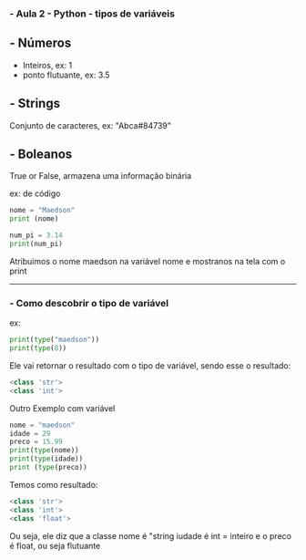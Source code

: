 ### - Aula 2 - Python - tipos de variáveis

## - Números
- Inteiros, ex: 1
- ponto flutuante, ex: 3.5

## - Strings

Conjunto de caracteres, ex: "Abca#84739"

## - Boleanos

True or False, armazena uma informação binária

ex: de código
```py
nome = "Maedson"
print (nome)

num_pi = 3.14
print(num_pi)
```
Atribuimos  o nome maedson na variável nome e mostranos na tela com o print

---
### - Como descobrir o tipo de variável

ex:
```py
print(type("maedson"))
print(type(8))

```
Ele vai retornar o resultado com o tipo de variável, sendo esse o resultado:
```py
<class 'str'>
<class 'int'>
```
Outro Exemplo com variável
```py
nome = "maedson"
idade = 29
preco = 15.99
print(type(nome))
print(type(idade))
print (type(preco))
```
Temos como resultado:
```py
<class 'str'>
<class 'int'>
<class 'float'>
```
Ou seja, ele diz que a classe nome é "string
iudade é int = inteiro
e o preco é float, ou seja flutuante
```py

```
```py

```

```py

```

```py

```
```py

```

```py

```

```py

```
```py

```

```py

```

```py

```
```py

```

```py

```

```py

```
```py

```

```py

```

```py

```
```py

```

```py

```

```py

```
```py

```

```py

```

```py

```
```py

```

```py

```

```py

```
```py

```

```py

```

```py

```
```py

```

```py

```

```py

```
```py

```

```py

```

```py

```
```py

```

```py

```

```py

```
```py

```

```py

```

```py

```
```py

```

```py

```

```py

```
```py

```

```py

```

```py

```
```py

```

```py

```

```py

```
```py

```

```py

```

```py

```
```py

```

```py

```

```py

```
```py

```

```py

```

```py

```
```py

```

```py

```

```py

```
```py

```

```py

```

```py

```
```py

```

```py

```

```py

```
```py

```

```py

```

```py

```
```py

```

```py

```

```py

```
```py

```

```py

```

```py

```
```py

```

```py

```

```py

```
```py

```

```py

```

```py

```
```py

```

```py

```

```py

```
```py

```

```py

```

```py

```
```py

```

```py

```

```py

```
```py

```

```py

```

```py

```
```py

```

```py

```

```py

```
```py

```

```py

```

```py

```
```py

```

```py

```

```py

```
```py

```

```py

```

```py

```
```py

```

```py

```

```py

```
```py

```

```py

```

```py

```
```py

```

```py

```

```py

```
```py

```

```py

```

```py

```
```py

```

```py

```

```py

```
```py

```

```py

```

```py

```
```py

```

```py

```

```py

```
```py

```

```py

```

```py

```
```py

```

```py

```

```py

```
```py

```

```py

```

```py

```
```py

```

```py

```

```py

```
```py

```

```py

```

```py

```
```py

```

```py

```

```py

```
```py

```

```py

```

```py

```
```py

```

```py

```

```py

```
```py

```

```py

```

```py

```
```py

```

```py

```

```py

```
```py

```

```py

```

```py

```
```py

```

```py

```

```py

```
```py

```

```py

```

```py

```
```py

```

```py

```

```py

```
```py

```

```py

```

```py

```
```py

```

```py

```

```py

```
```py

```

```py

```

```py

```
```py

```

```py

```

```py

```
```py

```

```py

```

```py

```
```py

```

```py

```

```py

```
```py

```

```py

```

```py

```
```py

```

```py

```

```py

```
```py

```

```py

```

```py

```
```py

```

```py

```

```py

```
```py

```

```py

```

```py

```
```py

```

```py

```

```py

```
```py

```

```py

```

```py

```
```py

```

```py

```

```py

```
```py

```

```py

```

```py

```
```py

```

```py

```

```py

```
```py

```

```py

```

```py

```
```py

```

```py

```

```py

```
```py

```

```py

```

```py

```
```py

```

```py

```

```py

```
```py

```

```py

```

```py

```
```py

```

```py

```

```py

```
```py

```

```py

```

```py

```
```py

```

```py

```

```py

```
```py

```

```py

```

```py

```
```py

```

```py

```

```py

```
```py

```

```py

```

```py

```
```py

```

```py

```

```py

```
```py

```

```py

```

```py

```
```py

```

```py

```

```py

```
```py

```

```py

```

```py

```
```py

```

```py

```

```py

```
```py

```

```py

```

```py

```
```py

```

```py

```

```py

```
```py

```

```py

```

```py

```
```py

```

```py

```

```py

```
```py

```

```py

```

```py

```
```py

```

```py

```

```py

```
```py

```

```py

```

```py

```
```py

```

```py

```

```py

```
```py

```

```py

```

```py

```
```py

```

```py

```

```py

```
```py

```

```py

```

```py

```
```py

```

```py

```

```py

```
```py

```

```py

```

```py

```
```py

```

```py

```

```py

```
```py

```

```py

```

```py

```
```py

```

```py

```

```py

```

